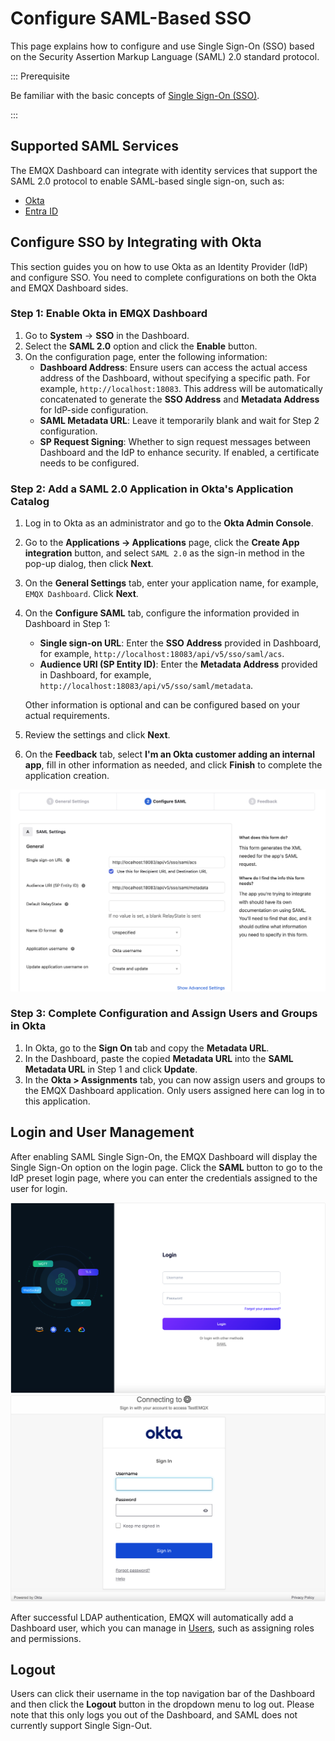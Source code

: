 # Configure SAML-Based SSO

This page explains how to configure and use Single Sign-On (SSO) based on the Security Assertion Markup Language (SAML) 2.0 standard protocol.

::: Prerequisite

Be familiar with the basic concepts of [Single Sign-On (SSO)](./sso.md).

:::

## Supported SAML Services

The EMQX Dashboard can integrate with identity services that support the SAML 2.0 protocol to enable SAML-based single sign-on, such as:

- [Okta](https://www.openldap.org/)
- [Entra ID](https://www.microsoft.com/en-in/security/business/identity-access/microsoft-entra-verified-id)

## Configure SSO by Integrating with Okta 

This section guides you on how to use Okta as an Identity Provider (IdP) and configure SSO. You need to complete configurations on both the Okta and EMQX Dashboard sides.

### Step 1: Enable Okta in EMQX Dashboard

1. Go to **System** -> **SSO** in the Dashboard.
2. Select the **SAML 2.0** option and click the **Enable** button.
3. On the configuration page, enter the following information:
   - **Dashboard Address**: Ensure users can access the actual access address of the Dashboard, without specifying a specific path. For example, `http://localhost:18083`. This address will be automatically concatenated to generate the **SSO Address** and **Metadata Address** for IdP-side configuration.
   - **SAML Metadata URL**: Leave it temporarily blank and wait for Step 2 configuration.
   - **SP Request Signing**: Whether to sign request messages between Dashboard and the IdP to enhance security. If enabled, a certificate needs to be configured. <!-- TODO How to issue a certificate -->

### Step 2: Add a SAML 2.0 Application in Okta's Application Catalog

1. Log in to Okta as an administrator and go to the **Okta Admin Console**.

2. Go to the **Applications -> Applications** page, click the **Create App integration** button, and select `SAML 2.0` as the sign-in method in the pop-up dialog, then click **Next**.

3. On the **General Settings** tab, enter your application name, for example, `EMQX Dashboard`. Click **Next**.

4. On the **Configure SAML** tab, configure the information provided in Dashboard in Step 1:

   - **Single sign-on URL**: Enter the **SSO Address** provided in Dashboard, for example, `http://localhost:18083/api/v5/sso/saml/acs`.
   - **Audience URI (SP Entity ID)**: Enter the **Metadata Address** provided in Dashboard, for example, `http://localhost:18083/api/v5/sso/saml/metadata`.

   Other information is optional and can be configured based on your actual requirements.

5. Review the settings and click **Next**.

6. On the **Feedback** tab, select **I'm an Okta customer adding an internal app**, fill in other information as needed, and click **Finish** to complete the application creation.

<img src="./assets/okta_config.png" alt="image-20230926224425922" style="zoom:67%;" />

### Step 3: Complete Configuration and Assign Users and Groups in Okta

1. In Okta, go to the **Sign On** tab and copy the **Metadata URL**.
2. In the Dashboard, paste the copied **Metadata URL** into the **SAML Metadata URL** in Step 1 and click **Update**.
3. In the **Okta > Assignments** tab, you can now assign users and groups to the EMQX Dashboard application. Only users assigned here can log in to this application.

## Login and User Management

After enabling SAML Single Sign-On, the EMQX Dashboard will display the Single Sign-On option on the login page. Click the **SAML** button to go to the IdP preset login page, where you can enter the credentials assigned to the user for login.

<img src="./assets/sso_saml.png" alt="sso_saml" style="zoom:67%;" />

<img src="./assets/okta_login.png" alt="okta_login" style="zoom:67%;" />

After successful LDAP authentication, EMQX will automatically add a Dashboard user, which you can manage in [Users](./system.md#users), such as assigning roles and permissions.

## Logout

Users can click their username in the top navigation bar of the Dashboard and then click the **Logout** button in the dropdown menu to log out. Please note that this only logs you out of the Dashboard, and SAML does not currently support Single Sign-Out.
